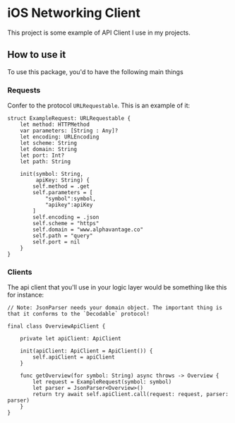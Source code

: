 # iOS Networking Client

This project is some example of API Client I use in my projects.

## How to use it

To use this package, you'd to have the following main things

### Requests 

Confer to the protocol `URLRequestable`. This is an example of it:

```
struct ExampleRequest: URLRequestable {
    let method: HTTPMethod
    var parameters: [String : Any]?
    let encoding: URLEncoding
    let scheme: String
    let domain: String
    let port: Int?
    let path: String
    
    init(symbol: String,
         apiKey: String) {
        self.method = .get
        self.parameters = [
            "symbol":symbol,
            "apikey":apiKey
        ]
        self.encoding = .json
        self.scheme = "https"
        self.domain = "www.alphavantage.co"
        self.path = "query"
        self.port = nil
    }
}
```

### Clients

The api client that you'll use in your logic layer would be something like this for instance:

```
// Note: JsonParser needs your domain object. The important thing is that it conforms to the `Decodable` protocol!

final class OverviewApiClient {
    
    private let apiClient: ApiClient
    
    init(apiClient: ApiClient = ApiClient()) {
        self.apiClient = apiClient
    }
    
    func getOverview(for symbol: String) async throws -> Overview {
        let request = ExampleRequest(symbol: symbol)
        let parser = JsonParser<Overview>() 
        return try await self.apiClient.call(request: request, parser: parser)
    }
}
```

